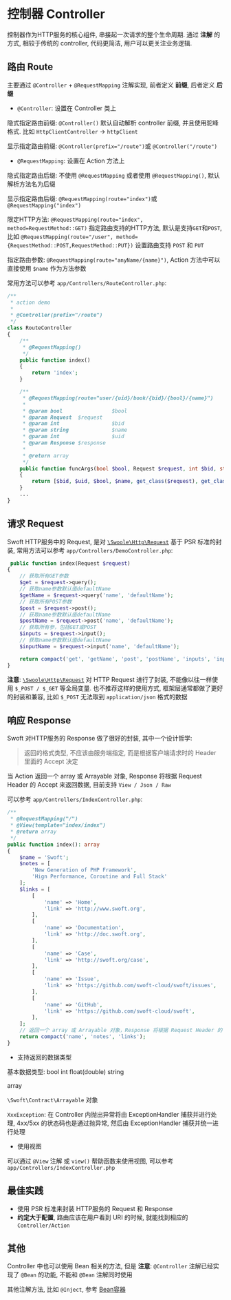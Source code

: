 # 控制器 Controller

控制器作为HTTP服务的核心组件, 串接起一次请求的整个生命周期. 通过 **注解** 的方式, 相较于传统的 controller, 代码更简洁, 用户可以更关注业务逻辑.

## 路由 Route

主要通过 `@Controller` + `@RequestMapping` 注解实现, 前者定义 **前缀**, 后者定义 **后缀**

- `@Controller`: 设置在 Controller 类上

隐式指定路由前缀: `@Controller()` 默认自动解析 controller 前缀, 并且使用驼峰格式. 比如 `HttpClientController` -> `httpClient`

显示指定路由前缀: `@Controller(prefix="/route")`或 `@Controller("/route")`

- `@RequestMapping`: 设置在 Action 方法上

隐式指定路由后缀: 不使用 `@RequestMapping` 或者使用 `@RequestMapping()`, 默认解析方法名为后缀

显示指定路由后缀: `@RequestMapping(route="index")`或 `@RequestMapping("index")`

限定HTTP方法: `@RequestMapping(route="index", method=RequestMethod::GET)` 指定路由支持的HTTP方法, 默认是支持`GET`和`POST`, 比如 `@RequestMapping(route="/user", method={RequestMethod::POST,RequestMethod::PUT})` 设置路由支持 `POST` 和 `PUT`

指定路由参数: `@RequestMapping(route="anyName/{name}")`, Action 方法中可以直接使用 `$name` 作为方法参数

常用方法可以参考 `app/Controllers/RouteController.php`:

```php
/**
 * action demo
 *
 * @Controller(prefix="/route")
 */
class RouteController
{
    /**
     * @RequestMapping()
     */
    public function index()
    {
        return 'index';
    }

    /**
     * @RequestMapping(route="user/{uid}/book/{bid}/{bool}/{name}")
     *
     * @param bool                $bool
     * @param Request  $request
     * @param int                 $bid
     * @param string              $name
     * @param int                 $uid
     * @param Response $response
     *
     * @return array
     */
    public function funcArgs(bool $bool, Request $request, int $bid, string $name, int $uid, Response $response)
    {
        return [$bid, $uid, $bool, $name, get_class($request), get_class($response)];
    }
    ...
}
```

## 请求 Request

Swoft HTTP服务中的 Request, 是对 [`\Swoole\Http\Request`](https://wiki.swoole.com/wiki/page/328.html) 基于 PSR 标准的封装, 常用方法可以参考 `app/Controllers/DemoController.php`:

```php
 public function index(Request $request)
{
    // 获取所有GET参数
    $get = $request->query();
    // 获取name参数默认值defaultName
    $getName = $request->query('name', 'defaultName');
    // 获取所有POST参数
    $post = $request->post();
    // 获取name参数默认值defaultName
    $postName = $request->post('name', 'defaultName');
    // 获取所有参，包括GET或POST
    $inputs = $request->input();
    // 获取name参数默认值defaultName
    $inputName = $request->input('name', 'defaultName');

    return compact('get', 'getName', 'post', 'postName', 'inputs', 'inputName');
}
```

**注意**: [`\Swoole\Http\Request`](https://wiki.swoole.com/wiki/page/328.html) 对 HTTP Request 进行了封装, 不能像以往一样使用 `$_POST / $_GET` 等全局变量. 也不推荐这样的使用方式, 框架层通常都做了更好的封装和兼容, 比如 `$_POST` 无法取到 `application/json` 格式的数据

## 响应 Response

Swoft 对HTTP服务的 Response 做了很好的封装, 其中一个设计哲学:

> 返回的格式类型, 不应该由服务端指定, 而是根据客户端请求时的 Header 里面的 Accept 决定

当 Action 返回一个 array 或 Arrayable 对象, Response 将根据 Request Header 的 Accept 来返回数据, 目前支持 `View / Json / Raw`

可以参考 `app/Controllers/IndexController.php`:

```php
/**
 * @RequestMapping("/")
 * @View(template="index/index")
 * @return array
 */
public function index(): array
{
    $name = 'Swoft';
    $notes = [
        'New Generation of PHP Framework',
        'Hign Performance, Coroutine and Full Stack'
    ];
    $links = [
        [
            'name' => 'Home',
            'link' => 'http://www.swoft.org',
        ],
        [
            'name' => 'Documentation',
            'link' => 'http://doc.swoft.org',
        ],
        [
            'name' => 'Case',
            'link' => 'http://swoft.org/case',
        ],
        [
            'name' => 'Issue',
            'link' => 'https://github.com/swoft-cloud/swoft/issues',
        ],
        [
            'name' => 'GitHub',
            'link' => 'https://github.com/swoft-cloud/swoft',
        ],
    ];
    // 返回一个 array 或 Arrayable 对象，Response 将根据 Request Header 的 Accept 来返回数据，目前支持 View, Json, Raw
    return compact('name', 'notes', 'links');
}
```

- 支持返回的数据类型

基本数据类型: bool int float(double) string

array

`\Swoft\Contract\Arrayable` 对象

`XxxException`: 在 Controller 内抛出异常将由 ExceptionHandler 捕获并进行处理, 4xx/5xx 的状态码也是通过抛异常, 然后由 ExceptionHandler 捕获并统一进行处理

- 使用视图

可以通过 `@View` 注解 或 `view()` 帮助函数来使用视图, 可以参考 `app/Controllers/IndexController.php`

## 最佳实践

- 使用 PSR 标准来封装 HTTP服务的 Request 和 Response
- **约定大于配置**, 路由应该在用户看到 URI 的时候, 就能找到相应的 `Controller/Action`

## 其他

Controller 中也可以使用 Bean 相关的方法, 但是 **注意**: `@Controller` 注解已经实现了 `@Bean` 的功能, 不能和 `@Bean` 注解同时使用

其他注解方法, 比如 `@Inject`, 参考 [Bean容器](/zh-CN/core/container.html)
